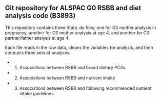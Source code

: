 ## Git repository for ALSPAC G0 RSBB and diet analysis code (B3893)

This repository contains three Stata .do files; one for G0 mother analysis
in pregnancy, another for G0 mother analysis at age 4, and another for
G0 partner/father analysis at age 4.

Each file reads in the raw data, cleans the variables for analysis, and then
conducts three sets of analyses:
 - 1) Associations between RSBB and broad dietary PCAs
 - 2) Associations between RSBB and nutrient intake
 - 3) Associations between RSBB and following recommended nutrient intake
guidelines.
